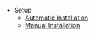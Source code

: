 - Setup
    - [Automatic Installation](/docs/master/automatic-installation)
    - [Manual Installation](/docs/master/manual-installation)
